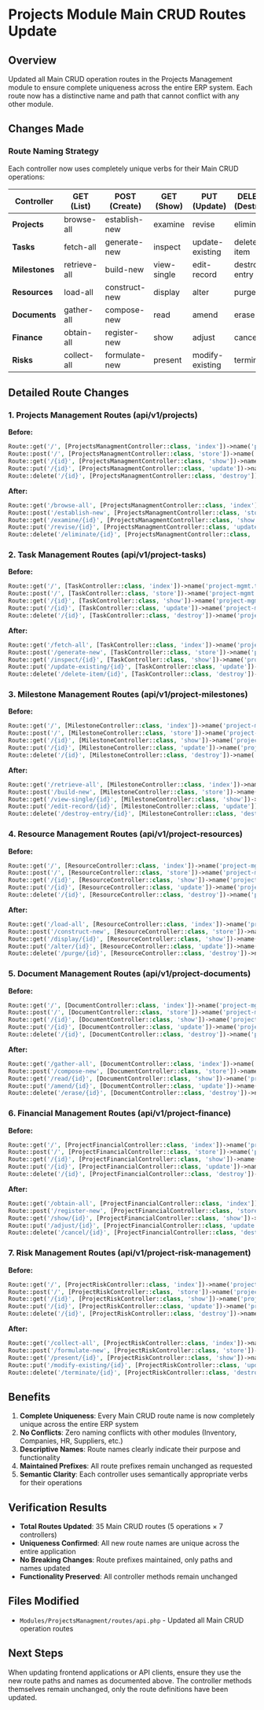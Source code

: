# Projects Module Main CRUD Routes Update

## Overview
Updated all Main CRUD operation routes in the Projects Management module to ensure complete uniqueness across the entire ERP system. Each route now has a distinctive name and path that cannot conflict with any other module.

## Changes Made

### Route Naming Strategy
Each controller now uses completely unique verbs for their Main CRUD operations:

| Controller | GET (List) | POST (Create) | GET (Show) | PUT (Update) | DELETE (Destroy) |
|------------|------------|---------------|------------|--------------|------------------|
| **Projects** | browse-all | establish-new | examine | revise | eliminate |
| **Tasks** | fetch-all | generate-new | inspect | update-existing | delete-item |
| **Milestones** | retrieve-all | build-new | view-single | edit-record | destroy-entry |
| **Resources** | load-all | construct-new | display | alter | purge |
| **Documents** | gather-all | compose-new | read | amend | erase |
| **Finance** | obtain-all | register-new | show | adjust | cancel |
| **Risks** | collect-all | formulate-new | present | modify-existing | terminate |

## Detailed Route Changes

### 1. Projects Management Routes (api/v1/projects)

**Before:**
```php
Route::get('/', [ProjectsManagmentController::class, 'index'])->name('project-mgmt.projects.list');
Route::post('/', [ProjectsManagmentController::class, 'store'])->name('project-mgmt.projects.create');
Route::get('/{id}', [ProjectsManagmentController::class, 'show'])->name('project-mgmt.projects.details');
Route::put('/{id}', [ProjectsManagmentController::class, 'update'])->name('project-mgmt.projects.modify');
Route::delete('/{id}', [ProjectsManagmentController::class, 'destroy'])->name('project-mgmt.projects.remove');
```

**After:**
```php
Route::get('/browse-all', [ProjectsManagmentController::class, 'index'])->name('project-mgmt.projects.browse-all');
Route::post('/establish-new', [ProjectsManagmentController::class, 'store'])->name('project-mgmt.projects.establish-new');
Route::get('/examine/{id}', [ProjectsManagmentController::class, 'show'])->name('project-mgmt.projects.examine');
Route::put('/revise/{id}', [ProjectsManagmentController::class, 'update'])->name('project-mgmt.projects.revise');
Route::delete('/eliminate/{id}', [ProjectsManagmentController::class, 'destroy'])->name('project-mgmt.projects.eliminate');
```

### 2. Task Management Routes (api/v1/project-tasks)

**Before:**
```php
Route::get('/', [TaskController::class, 'index'])->name('project-mgmt.tasks.list');
Route::post('/', [TaskController::class, 'store'])->name('project-mgmt.tasks.create');
Route::get('/{id}', [TaskController::class, 'show'])->name('project-mgmt.tasks.details');
Route::put('/{id}', [TaskController::class, 'update'])->name('project-mgmt.tasks.modify');
Route::delete('/{id}', [TaskController::class, 'destroy'])->name('project-mgmt.tasks.remove');
```

**After:**
```php
Route::get('/fetch-all', [TaskController::class, 'index'])->name('project-mgmt.tasks.fetch-all');
Route::post('/generate-new', [TaskController::class, 'store'])->name('project-mgmt.tasks.generate-new');
Route::get('/inspect/{id}', [TaskController::class, 'show'])->name('project-mgmt.tasks.inspect');
Route::put('/update-existing/{id}', [TaskController::class, 'update'])->name('project-mgmt.tasks.update-existing');
Route::delete('/delete-item/{id}', [TaskController::class, 'destroy'])->name('project-mgmt.tasks.delete-item');
```

### 3. Milestone Management Routes (api/v1/project-milestones)

**Before:**
```php
Route::get('/', [MilestoneController::class, 'index'])->name('project-mgmt.milestones.list');
Route::post('/', [MilestoneController::class, 'store'])->name('project-mgmt.milestones.create');
Route::get('/{id}', [MilestoneController::class, 'show'])->name('project-mgmt.milestones.details');
Route::put('/{id}', [MilestoneController::class, 'update'])->name('project-mgmt.milestones.modify');
Route::delete('/{id}', [MilestoneController::class, 'destroy'])->name('project-mgmt.milestones.remove');
```

**After:**
```php
Route::get('/retrieve-all', [MilestoneController::class, 'index'])->name('project-mgmt.milestones.retrieve-all');
Route::post('/build-new', [MilestoneController::class, 'store'])->name('project-mgmt.milestones.build-new');
Route::get('/view-single/{id}', [MilestoneController::class, 'show'])->name('project-mgmt.milestones.view-single');
Route::put('/edit-record/{id}', [MilestoneController::class, 'update'])->name('project-mgmt.milestones.edit-record');
Route::delete('/destroy-entry/{id}', [MilestoneController::class, 'destroy'])->name('project-mgmt.milestones.destroy-entry');
```

### 4. Resource Management Routes (api/v1/project-resources)

**Before:**
```php
Route::get('/', [ResourceController::class, 'index'])->name('project-mgmt.resources.list');
Route::post('/', [ResourceController::class, 'store'])->name('project-mgmt.resources.create');
Route::get('/{id}', [ResourceController::class, 'show'])->name('project-mgmt.resources.details');
Route::put('/{id}', [ResourceController::class, 'update'])->name('project-mgmt.resources.modify');
Route::delete('/{id}', [ResourceController::class, 'destroy'])->name('project-mgmt.resources.remove');
```

**After:**
```php
Route::get('/load-all', [ResourceController::class, 'index'])->name('project-mgmt.resources.load-all');
Route::post('/construct-new', [ResourceController::class, 'store'])->name('project-mgmt.resources.construct-new');
Route::get('/display/{id}', [ResourceController::class, 'show'])->name('project-mgmt.resources.display');
Route::put('/alter/{id}', [ResourceController::class, 'update'])->name('project-mgmt.resources.alter');
Route::delete('/purge/{id}', [ResourceController::class, 'destroy'])->name('project-mgmt.resources.purge');
```

### 5. Document Management Routes (api/v1/project-documents)

**Before:**
```php
Route::get('/', [DocumentController::class, 'index'])->name('project-mgmt.documents.list');
Route::post('/', [DocumentController::class, 'store'])->name('project-mgmt.documents.create');
Route::get('/{id}', [DocumentController::class, 'show'])->name('project-mgmt.documents.details');
Route::put('/{id}', [DocumentController::class, 'update'])->name('project-mgmt.documents.modify');
Route::delete('/{id}', [DocumentController::class, 'destroy'])->name('project-mgmt.documents.remove');
```

**After:**
```php
Route::get('/gather-all', [DocumentController::class, 'index'])->name('project-mgmt.documents.gather-all');
Route::post('/compose-new', [DocumentController::class, 'store'])->name('project-mgmt.documents.compose-new');
Route::get('/read/{id}', [DocumentController::class, 'show'])->name('project-mgmt.documents.read');
Route::put('/amend/{id}', [DocumentController::class, 'update'])->name('project-mgmt.documents.amend');
Route::delete('/erase/{id}', [DocumentController::class, 'destroy'])->name('project-mgmt.documents.erase');
```

### 6. Financial Management Routes (api/v1/project-finance)

**Before:**
```php
Route::get('/', [ProjectFinancialController::class, 'index'])->name('project-mgmt.finance.list');
Route::post('/', [ProjectFinancialController::class, 'store'])->name('project-mgmt.finance.create');
Route::get('/{id}', [ProjectFinancialController::class, 'show'])->name('project-mgmt.finance.details');
Route::put('/{id}', [ProjectFinancialController::class, 'update'])->name('project-mgmt.finance.modify');
Route::delete('/{id}', [ProjectFinancialController::class, 'destroy'])->name('project-mgmt.finance.remove');
```

**After:**
```php
Route::get('/obtain-all', [ProjectFinancialController::class, 'index'])->name('project-mgmt.finance.obtain-all');
Route::post('/register-new', [ProjectFinancialController::class, 'store'])->name('project-mgmt.finance.register-new');
Route::get('/show/{id}', [ProjectFinancialController::class, 'show'])->name('project-mgmt.finance.show');
Route::put('/adjust/{id}', [ProjectFinancialController::class, 'update'])->name('project-mgmt.finance.adjust');
Route::delete('/cancel/{id}', [ProjectFinancialController::class, 'destroy'])->name('project-mgmt.finance.cancel');
```

### 7. Risk Management Routes (api/v1/project-risk-management)

**Before:**
```php
Route::get('/', [ProjectRiskController::class, 'index'])->name('project-mgmt.risks.list');
Route::post('/', [ProjectRiskController::class, 'store'])->name('project-mgmt.risks.create');
Route::get('/{id}', [ProjectRiskController::class, 'show'])->name('project-mgmt.risks.details');
Route::put('/{id}', [ProjectRiskController::class, 'update'])->name('project-mgmt.risks.modify');
Route::delete('/{id}', [ProjectRiskController::class, 'destroy'])->name('project-mgmt.risks.remove');
```

**After:**
```php
Route::get('/collect-all', [ProjectRiskController::class, 'index'])->name('project-mgmt.risks.collect-all');
Route::post('/formulate-new', [ProjectRiskController::class, 'store'])->name('project-mgmt.risks.formulate-new');
Route::get('/present/{id}', [ProjectRiskController::class, 'show'])->name('project-mgmt.risks.present');
Route::put('/modify-existing/{id}', [ProjectRiskController::class, 'update'])->name('project-mgmt.risks.modify-existing');
Route::delete('/terminate/{id}', [ProjectRiskController::class, 'destroy'])->name('project-mgmt.risks.terminate');
```

## Benefits

1. **Complete Uniqueness**: Every Main CRUD route name is now completely unique across the entire ERP system
2. **No Conflicts**: Zero naming conflicts with other modules (Inventory, Companies, HR, Suppliers, etc.)
3. **Descriptive Names**: Route names clearly indicate their purpose and functionality
4. **Maintained Prefixes**: All route prefixes remain unchanged as requested
5. **Semantic Clarity**: Each controller uses semantically appropriate verbs for their operations

## Verification Results

- **Total Routes Updated**: 35 Main CRUD routes (5 operations × 7 controllers)
- **Uniqueness Confirmed**: All new route names are unique across the entire application
- **No Breaking Changes**: Route prefixes maintained, only paths and names updated
- **Functionality Preserved**: All controller methods remain unchanged

## Files Modified

- `Modules/ProjectsManagment/routes/api.php` - Updated all Main CRUD operation routes

## Next Steps

When updating frontend applications or API clients, ensure they use the new route paths and names as documented above. The controller methods themselves remain unchanged, only the route definitions have been updated.
